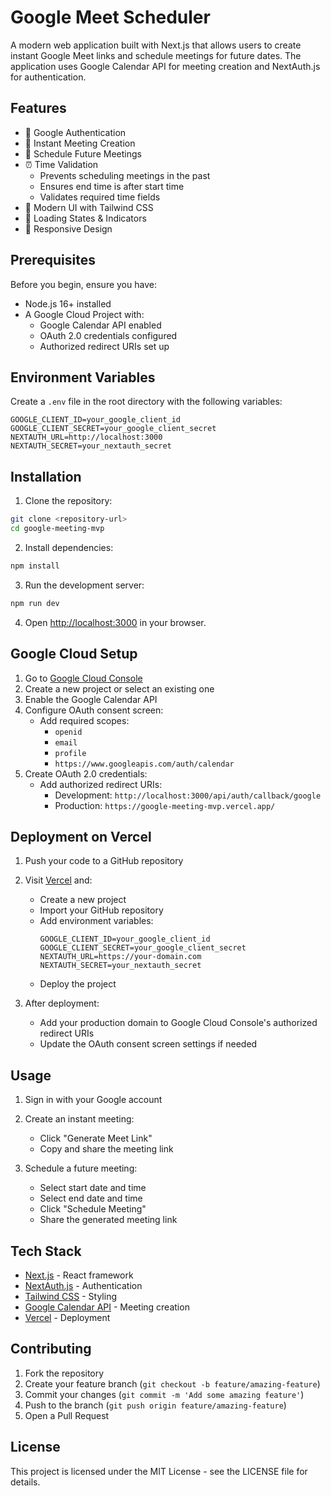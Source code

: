 # Google Meet Scheduler

A modern web application built with Next.js that allows users to create instant Google Meet links and schedule meetings for future dates. The application uses Google Calendar API for meeting creation and NextAuth.js for authentication.

## Features

- 🔐 Google Authentication
- 🚀 Instant Meeting Creation
- 📅 Schedule Future Meetings
- ⏰ Time Validation
  - Prevents scheduling meetings in the past
  - Ensures end time is after start time
  - Validates required time fields
- 🎨 Modern UI with Tailwind CSS
- 🔄 Loading States & Indicators
- 📱 Responsive Design

## Prerequisites

Before you begin, ensure you have:
- Node.js 16+ installed
- A Google Cloud Project with:
  - Google Calendar API enabled
  - OAuth 2.0 credentials configured
  - Authorized redirect URIs set up

## Environment Variables

Create a `.env` file in the root directory with the following variables:

```env
GOOGLE_CLIENT_ID=your_google_client_id
GOOGLE_CLIENT_SECRET=your_google_client_secret
NEXTAUTH_URL=http://localhost:3000
NEXTAUTH_SECRET=your_nextauth_secret
```

## Installation

1. Clone the repository:
```bash
git clone <repository-url>
cd google-meeting-mvp
```

2. Install dependencies:
```bash
npm install
```

3. Run the development server:
```bash
npm run dev
```

4. Open [http://localhost:3000](http://localhost:3000) in your browser.

## Google Cloud Setup

1. Go to [Google Cloud Console](https://console.cloud.google.com)
2. Create a new project or select an existing one
3. Enable the Google Calendar API
4. Configure OAuth consent screen:
   - Add required scopes:
     - `openid`
     - `email`
     - `profile`
     - `https://www.googleapis.com/auth/calendar`
5. Create OAuth 2.0 credentials:
   - Add authorized redirect URIs:
     - Development: `http://localhost:3000/api/auth/callback/google`
     - Production: `https://google-meeting-mvp.vercel.app/`

## Deployment on Vercel

1. Push your code to a GitHub repository

2. Visit [Vercel](https://vercel.com) and:
   - Create a new project
   - Import your GitHub repository
   - Add environment variables:
     ```
     GOOGLE_CLIENT_ID=your_google_client_id
     GOOGLE_CLIENT_SECRET=your_google_client_secret
     NEXTAUTH_URL=https://your-domain.com
     NEXTAUTH_SECRET=your_nextauth_secret
     ```
   - Deploy the project

3. After deployment:
   - Add your production domain to Google Cloud Console's authorized redirect URIs
   - Update the OAuth consent screen settings if needed

## Usage

1. Sign in with your Google account
2. Create an instant meeting:
   - Click "Generate Meet Link"
   - Copy and share the meeting link

3. Schedule a future meeting:
   - Select start date and time
   - Select end date and time
   - Click "Schedule Meeting"
   - Share the generated meeting link

## Tech Stack

- [Next.js](https://nextjs.org/) - React framework
- [NextAuth.js](https://next-auth.js.org/) - Authentication
- [Tailwind CSS](https://tailwindcss.com/) - Styling
- [Google Calendar API](https://developers.google.com/calendar) - Meeting creation
- [Vercel](https://vercel.com) - Deployment

## Contributing

1. Fork the repository
2. Create your feature branch (`git checkout -b feature/amazing-feature`)
3. Commit your changes (`git commit -m 'Add some amazing feature'`)
4. Push to the branch (`git push origin feature/amazing-feature`)
5. Open a Pull Request

## License

This project is licensed under the MIT License - see the LICENSE file for details.
